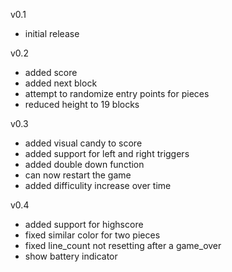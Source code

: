 v0.1
- initial release

v0.2
- added score
- added next block
- attempt to randomize entry points for pieces
- reduced height to 19 blocks

v0.3
- added visual candy to score
- added support for left and right triggers
- added double down function
- can now restart the game
- added difficulity increase over time

v0.4
- added support for highscore
- fixed similar color for two pieces
- fixed line_count not resetting after a game_over
- show battery indicator